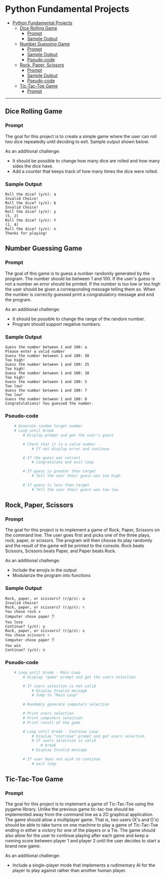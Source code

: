 # Python Fundamental Projects

- [Python Fundamental Projects](#python-fundamental-projects)
  - [Dice Rolling Game](#dice-rolling-game)
    - [Prompt](#prompt)
    - [Sample Output](#sample-output)
  - [Number Guessing Game](#number-guessing-game)
    - [Prompt](#prompt-1)
    - [Sample Output](#sample-output-1)
    - [Pseudo-code](#pseudo-code)
  - [Rock, Paper, Scissors](#rock-paper-scissors)
    - [Prompt](#prompt-2)
    - [Sample Output](#sample-output-2)
    - [Pseudo-code](#pseudo-code-1)
  - [Tic-Tac-Toe Game](#tic-tac-toe-game)
    - [Prompt](#prompt-3)

---
## Dice Rolling Game
### Prompt
The goal for this project is to create a simple game where the user can roll two dice repeatedly until deciding to exit. Sample output shown below.

As an additional challenge:
- It should be possible to change how many dice are rolled and how many sides the dice have.
- Add a counter that keeps track of how many times the dice were rolled.
### Sample Output
```
Roll the dice? (y/n): a
Invalid Choice!
Roll the dice? (y/n): b
Invalid Choice!
Roll the dice? (y/n): y
(5, 2)
Roll the dice? (y/n): Y
(1, 4)
Roll the dice? (y/n): n
Thanks for playing!
```


## Number Guessing Game
### Prompt
The goal of this game is to guess a number randomly generated by the program. The number should be between 1 and 100. If the user's guess is not a number an error should be printed. If the number is too low or too high the user should be given a corresponding message telling them so. When the number is correctly guessed print a congratulatory message and end the program.

As an additional challenge:
- It should be possible to change the range of the random number.
- Program should support negative numbers.

### Sample Output
```
Guess the number between 1 and 100: a
Please enter a valid number
Guess the number between 1 and 100: 50
Too high!
Guess the number between 1 and 100: 25
Too high!
Guess the number between 1 and 100: 10
Too high!
Guess the number between 1 and 100: 5
Too low!
Guess the number between 1 and 100: 7
Too low!
Guess the number between 1 and 100: 8
Congratulations! You guessed the number.
```

### Pseudo-code
```python
    # Generate random target number
    # Loop until break
        # Display prompt and get the user's guess

        # Check that it is a valid number
            # If not display error and continue

        # If the guess was correct
            # Congratulate and exit loop

        # If guess is greater than target
            # Tell the user their guess was too high.
        
        # If guess is less than target
            # Tell the user their guess was too low.
```

## Rock, Paper, Scissors

### Prompt
The goal for this project is to implement a game of Rock, Paper, Scissors on the command line. The user goes first and picks one of the three plays, rock, paper, or scissors. The program will then choose its play randomly and the result of the game will be printed to the console. Rock beats Scissors, Scissors beats Paper, and Paper beats Rock.

As an additional challenge:
- Include the emojis in the output
- Modularize the program into functions

### Sample Output
```
Rock, paper, or scissors? (r/p/s): a
Invalid choice!
Rock, paper, or scissors? (r/p/s): r
You chose rock ✊
Computer chose paper ✋
You lose
Continue? (y/n): y
Rock, paper, or scissors? (r/p/s): s
You chose scissors ✌
Computer chose paper ✋
You win
Continue? (y/n): n
```

### Pseudo-code
```Python
    # Loop until break - Main Loop
        # Display "game" prompt and get the users selection

        # If users selection is not valid
            # Display Invalid message
            # Jump to "Main Loop"
        
        # Randomly generate computers selection

        # Print users selection
        # Print computers selection
        # Print result of the game

        # Loop until break - Continue Loop
            # Display "continue" prompt and get users selection
            # If users selection is valid
                # break
            # Display Invalid message
        
        # If user does not wish to continue
            # exit loop
```

## Tic-Tac-Toe Game

### Prompt
The goal for this project is to implement a game of Tic-Tac-Toe using the pygame library. Unlike the previous game tic-tac-toe should be implemented away from the command line as a 2D graphical application. The game should allow a multiplayer game. That is, two users (X's and O'x) should be able to take turns on one machine to play a game of Tic-Tac-Toe ending in either a victory for one of the players or a Tie. The game should also allow for the user to continue playing after each game and keep a running score between player 1 and player 2 until the user decides to start a brand new game.

As an additional challenge:
- Include a single-player mode that implements a rudimentary AI for the player to play against rather than another human player.
